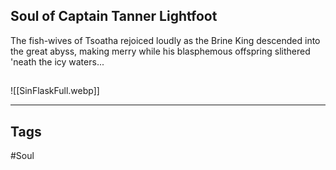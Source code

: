 ## Soul of Captain Tanner Lightfoot
The fish-wives of Tsoatha rejoiced loudly as
the Brine King descended into the great abyss,
making merry while his blasphemous offspring
slithered 'neath the icy waters...

##
![[SinFlaskFull.webp]]

---
## Tags
#Soul